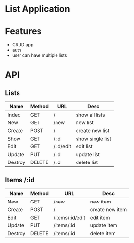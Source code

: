# List Application

# Features
- CRUD app
- auth
- user can have multiple lists

# API
## Lists
Name    | Method  | URL         | Desc 
---     |---      |---          |---
Index   | GET     | /           | show all lists
New     | GET     | /new        | new list
Create  | POST    | /           | create new list
Show    | GET     | /:id        | show single list
Edit    | GET     | /:id/edit   | edit list
Update  | PUT     | /:id        | update list
Destroy | DELETE  | /:id        | delete list

## Items /:id
Name    | Method      | URL         | Desc
---     |---          |---          |---
New     | GET         | /new        | new item
Create  | POST        | /           | create new item
Edit    | GET         | /items/:id/edit | edit item
Update  | PUT         | /items/:id  | update item
Destroy | DELETE      | /items/:id  | delete item

